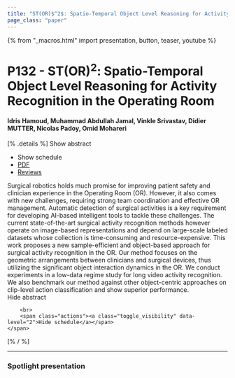 ```yaml
---
title: "ST(OR)$^2$: Spatio-Temporal Object Level Reasoning for Activity Recognition in the Operating Room"
page_class: "paper"
---
```


{% from "_macros.html" import presentation, button, teaser, youtube %}

# P132 - ST(OR)$^2$: Spatio-Temporal Object Level Reasoning for Activity Recognition in the Operating Room

#### Idris Hamoud, Muhammad Abdullah Jamal, Vinkle Srivastav, Didier MUTTER, Nicolas Padoy, Omid Mohareri

[% .details %]
<a class="toggle_visibility" data-selector=".abstract" data-level="3">Show abstract</a>
- <a class="toggle_visibility" data-selector=".schedule" data-level="3">Show schedule</a>
- <a href="https://openreview.net/pdf?id=C6EJi0SS7j">PDF</a>
- <a href="https://openreview.net/forum?id=C6EJi0SS7j">Reviews</a>

<p>
    <span class="abstract">
        Surgical robotics holds much promise for improving patient safety and clinician experience in the Operating Room (OR). However, it also comes with new challenges, requiring strong team coordination and effective OR management. Automatic detection of surgical activities is a key requirement for developing AI-based intelligent tools to tackle these challenges. The current state-of-the-art surgical activity recognition methods however operate on image-based representations and depend on large-scale labeled datasets whose collection is time-consuming and resource-expensive. This work proposes a new sample-efficient and object-based approach for surgical activity recognition in the OR. Our method focuses on the geometric arrangements between clinicians and surgical devices, thus utilizing the significant object interaction dynamics in the OR. We conduct experiments in a low-data regime study for long video activity recognition. We also benchmark our method against other object-centric approaches on clip-level action classification and show superior performance.
        <br>
        <span class="actions"><a class="toggle_visibility" data-level="2">Hide abstract</a></span>
    </span>
</p>

<p>
    <span class="schedule">
        
        <br>
        <span class="actions"><a class="toggle_visibility" data-level="2">Hide schedule</a></span>
    </span>
</p>
[% / %]

---


### Spotlight presentation
